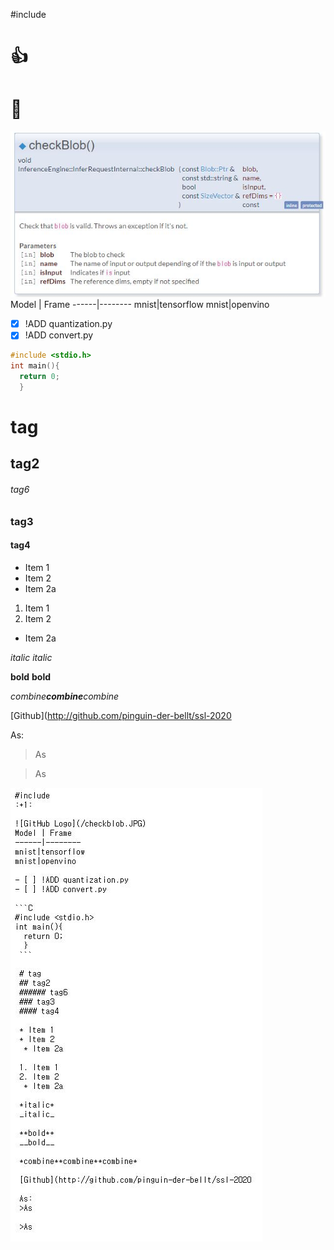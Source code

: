 #include
# :+1:
# :memo:

![GitHub Logo](/checkblob.JPG)
Model | Frame
------|--------
mnist|tensorflow
mnist|openvino

- [x] !ADD quantization.py
- [x] !ADD convert.py

```C
#include <stdio.h>
int main(){
  return 0;
  }
 ```
 
 # tag
 ## tag2
 ###### tag6
 ### tag3
 #### tag4
 
 * Item 1
 * Item 2
  * Item 2a
 
 1. Item 1
 2. Item 2
  * Item 2a
  
 *italic*
 _italic_
 
 **bold**
 __bold__
 
 *combine**combine**combine*
 
 [Github](http://github.com/pinguin-der-bellt/ssl-2020
 
 As:
 >As
 
 >As
 
 ![GitHub Logo](/raw.JPG)
 
